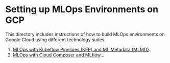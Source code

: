 # Setting up MLOps Environments on GCP

This directory includes instructions of how to build MLOps environments on Google Cloud using different 
technology suites.

1. [MLOps with Kubeflow Pipelines (KFP) and ML Metadata (MLMD)](mlops-kfp-mlmd).
2. [MLOps with Cloud Composer and MLflow](mlops-composer-mlflow)...